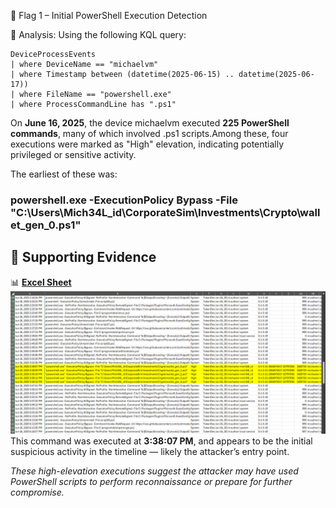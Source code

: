 🚩 Flag 1 – Initial PowerShell Execution Detection

🧠 Analysis:
Using the following KQL query:
```kusto
DeviceProcessEvents
| where DeviceName == "michaelvm"
| where Timestamp between (datetime(2025-06-15) .. datetime(2025-06-17))
| where FileName == "powershell.exe"
| where ProcessCommandLine has ".ps1"
```
On **June 16, 2025**, the device michaelvm executed **225 PowerShell commands**, many of which involved .ps1 scripts.Among these, four executions were marked as "High" elevation, indicating potentially privileged or sensitive activity.

The earliest of these was:
### powershell.exe -ExecutionPolicy Bypass -File "C:\Users\Mich34L_id\CorporateSim\Investments\Crypto\wallet_gen_0.ps1" 
## 📎 Supporting Evidence

📊 [**Excel Sheet**](https://github.com/SruthinagaK/ThreatHunt-Lurker/blob/main/Flag_1.csv)
![](https://github.com/SruthinagaK/ThreatHunt-Lurker/blob/main/Flag1_Hig_alert.png)
This command was executed at **3:38:07 PM**, and appears to be the initial suspicious activity in the timeline — likely the attacker’s entry point.

*These high-elevation executions suggest the attacker may have used PowerShell scripts to perform reconnaissance or prepare for further compromise.*



